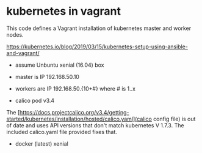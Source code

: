 # kubernetes in vagrant

This code defines a Vagrant installation of kubernetes master and worker nodes.

https://kubernetes.io/blog/2019/03/15/kubernetes-setup-using-ansible-and-vagrant/

- assume Unbuntu xenial (16.04) box
- master is IP 192.168.50.10
- workers are IP 192.168.50.{10+#} where # is 1..x

- calico pod v3.4


The 
[https://docs.projectcalico.org/v3.4/getting-started/kubernetes/installation/hosted/calico.yaml](calico config file) is out of date and uses API versions that don't match kubernetes V 1.7.3.  The included calico.yaml file provided fixes that.

- docker (latest) xenial